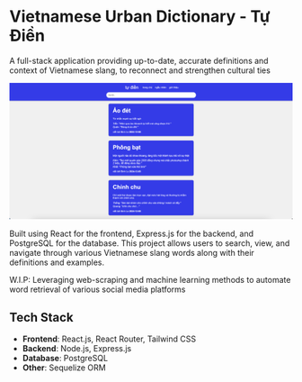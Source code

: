 # Vietnamese Urban Dictionary - Tự Điền

A full-stack application providing up-to-date, accurate definitions and context of Vietnamese slang, to reconnect and strengthen cultural ties

![Project Screenshot](./assets/homepage.png)

Built using React for the frontend, Express.js for the backend, and PostgreSQL for the database. This project allows users to search, view, and navigate through various Vietnamese slang words along with their definitions and examples.

W.I.P: Leveraging web-scraping and machine learning methods to automate word retrieval of various social media platforms

## Tech Stack

- **Frontend**: React.js, React Router, Tailwind CSS
- **Backend**: Node.js, Express.js
- **Database**: PostgreSQL
- **Other**: Sequelize ORM
